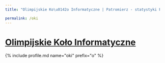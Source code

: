 ```yaml
---
title: "Olimpijskie Ko\u0142o Informatyczne | Patromierz - statystyki Patronite.pl"

permalink: /oki
---
```


# [Olimpijskie Koło Informatyczne](https://patronite.pl/oki)

{% include profile.md name="oki" prefix="o" %}
